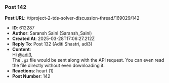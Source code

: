 ### Post 142
**Post URL**: /t/project-2-tds-solver-discussion-thread/169029/142
- **ID**: 612287
- **Author**: Saransh Saini (Saransh_Saini)
- **Created At**: 2025-03-28T17:06:27.212Z
- **Reply To**: Post 132 (Aditi Shastri, adi3)
- **Content**:  
  Hi <a class="mention" href="/u/adi3">@adi3</a>,<br>
The <code>.gz</code> file would be sent along with the API request. You can even read the file directly without even downloading it.
- **Reactions**: heart (1)
- **Post Number**: 142

